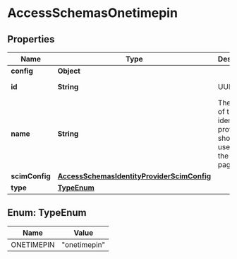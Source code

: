 

# AccessSchemasOnetimepin


## Properties

| Name | Type | Description | Notes |
|------------ | ------------- | ------------- | -------------|
|**config** | **Object** |  |  |
|**id** | **String** | UUID |  [optional] [readonly] |
|**name** | **String** | The name of the identity provider, shown to users on the login page. |  |
|**scimConfig** | [**AccessSchemasIdentityProviderScimConfig**](AccessSchemasIdentityProviderScimConfig.md) |  |  [optional] |
|**type** | [**TypeEnum**](#TypeEnum) |  |  |



## Enum: TypeEnum

| Name | Value |
|---- | -----|
| ONETIMEPIN | &quot;onetimepin&quot; |



